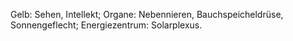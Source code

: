 Gelb: Sehen, Intellekt; Organe: Nebennieren, Bauchspeicheldrüse, Sonnengeflecht; Energiezentrum: Solarplexus.